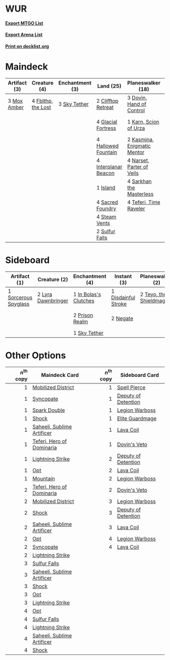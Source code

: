 # WUR

#### [Export MTGO List](../collection/WUR/WUR.txt)
#### [Export Arena List](../collection/WUR/WUR_arena.txt)
#### [Print on decklist.org](http://decklist.org/?deckmain=3%09Board%20the%20Weatherlight%0A2%09Clifftop%20Retreat%0A3%09Dovin,%20Hand%20of%20Control%0A4%09Fblthp,%20the%20Lost%0A4%09Glacial%20Fortress%0A4%09Hallowed%20Fountain%0A4%09Interplanar%20Beacon%0A1%09Island%0A1%09Jaya's%20Immolating%20Inferno%0A1%09Karn,%20Scion%20of%20Urza%0A2%09Kasmina,%20Enigmatic%20Mentor%0A3%09Mox%20Amber%0A4%09Narset,%20Parter%20of%20Veils%0A4%09Sacred%20Foundry%0A4%09Sarkhan%20the%20Masterless%0A3%09Sky%20Tether%0A4%09Steam%20Vents%0A2%09Sulfur%20Falls%0A4%09Teferi,%20Time%20Raveler%0A3%09Urza's%20Ruinous%20Blast&deckside=2%09Deafening%20Clarion%0A1%09Disdainful%20Stroke%0A1%09In%20Bolas's%20Clutches%0A2%09Lyra%20Dawnbringer%0A2%09Negate%0A2%09Prison%20Realm%0A1%09Sky%20Tether%0A1%09Sorcerous%20Spyglass%0A2%09Teyo,%20the%20Shieldmage%0A1%09Urza's%20Ruinous%20Blast)
# Maindeck

|                                     Artifact (3)                                     |                                        Creature (4)                                         |                                    Enchantment (3)                                    |                                           Land (25)                                           |                                          Planeswalker (18)                                           |                                             Sorcery (7)                                              |
|--------------------------------------------------------------------------------------|---------------------------------------------------------------------------------------------|---------------------------------------------------------------------------------------|-----------------------------------------------------------------------------------------------|------------------------------------------------------------------------------------------------------|------------------------------------------------------------------------------------------------------|
|3 [Mox Amber](http://gatherer.wizards.com/Pages/Card/Details.aspx?multiverseid=443112)|4 [Fblthp, the Lost](http://gatherer.wizards.com/Pages/Card/Details.aspx?multiverseid=460977)|3 [Sky Tether](http://gatherer.wizards.com/Pages/Card/Details.aspx?multiverseid=457165)|2 [Clifftop Retreat](http://gatherer.wizards.com/Pages/Card/Details.aspx?multiverseid=443127)  |3 [Dovin, Hand of Control](http://gatherer.wizards.com/Pages/Card/Details.aspx?multiverseid=461156)   |3 [Board the Weatherlight](http://gatherer.wizards.com/Pages/Card/Details.aspx?multiverseid=442896)   |
|                                                                                      |                                                                                             |                                                                                       |4 [Glacial Fortress](http://gatherer.wizards.com/Pages/Card/Details.aspx?multiverseid=190562)  |1 [Karn, Scion of Urza](http://gatherer.wizards.com/Pages/Card/Details.aspx?multiverseid=442889)      |1 [Jaya's Immolating Inferno](http://gatherer.wizards.com/Pages/Card/Details.aspx?multiverseid=443021)|
|                                                                                      |                                                                                             |                                                                                       |4 [Hallowed Fountain](http://gatherer.wizards.com/Pages/Card/Details.aspx?multiverseid=97071)  |2 [Kasmina, Enigmatic Mentor](http://gatherer.wizards.com/Pages/Card/Details.aspx?multiverseid=460983)|3 [Urza's Ruinous Blast](http://gatherer.wizards.com/Pages/Card/Details.aspx?multiverseid=442927)     |
|                                                                                      |                                                                                             |                                                                                       |4 [Interplanar Beacon](http://gatherer.wizards.com/Pages/Card/Details.aspx?multiverseid=461174)|4 [Narset, Parter of Veils](http://gatherer.wizards.com/Pages/Card/Details.aspx?multiverseid=460988)  |                                                                                                      |
|                                                                                      |                                                                                             |                                                                                       |1 [Island](http://gatherer.wizards.com/Pages/Card/Details.aspx?multiverseid=439857)            |4 [Sarkhan the Masterless](http://gatherer.wizards.com/Pages/Card/Details.aspx?multiverseid=461070)   |                                                                                                      |
|                                                                                      |                                                                                             |                                                                                       |4 [Sacred Foundry](http://gatherer.wizards.com/Pages/Card/Details.aspx?multiverseid=405106)    |4 [Teferi, Time Raveler](http://gatherer.wizards.com/Pages/Card/Details.aspx?multiverseid=461148)     |                                                                                                      |
|                                                                                      |                                                                                             |                                                                                       |4 [Steam Vents](http://gatherer.wizards.com/Pages/Card/Details.aspx?multiverseid=405109)       |                                                                                                      |                                                                                                      |
|                                                                                      |                                                                                             |                                                                                       |2 [Sulfur Falls](http://gatherer.wizards.com/Pages/Card/Details.aspx?multiverseid=443135)      |                                                                                                      |                                                                                                      |


# Sideboard

|                                         Artifact (1)                                          |                                        Creature (2)                                         |                                        Enchantment (4)                                         |                                         Instant (3)                                          |                                        Planeswalker (2)                                         |                                           Sorcery (3)                                           |
|-----------------------------------------------------------------------------------------------|---------------------------------------------------------------------------------------------|------------------------------------------------------------------------------------------------|----------------------------------------------------------------------------------------------|-------------------------------------------------------------------------------------------------|-------------------------------------------------------------------------------------------------|
|1 [Sorcerous Spyglass](http://gatherer.wizards.com/Pages/Card/Details.aspx?multiverseid=435407)|2 [Lyra Dawnbringer](http://gatherer.wizards.com/Pages/Card/Details.aspx?multiverseid=442914)|1 [In Bolas's Clutches](http://gatherer.wizards.com/Pages/Card/Details.aspx?multiverseid=442942)|1 [Disdainful Stroke](http://gatherer.wizards.com/Pages/Card/Details.aspx?multiverseid=420705)|2 [Teyo, the Shieldmage](http://gatherer.wizards.com/Pages/Card/Details.aspx?multiverseid=460959)|2 [Deafening Clarion](http://gatherer.wizards.com/Pages/Card/Details.aspx?multiverseid=452915)   |
|                                                                                               |                                                                                             |2 [Prison Realm](http://gatherer.wizards.com/Pages/Card/Details.aspx?multiverseid=460953)       |2 [Negate](http://gatherer.wizards.com/Pages/Card/Details.aspx?multiverseid=423707)           |                                                                                                 |1 [Urza's Ruinous Blast](http://gatherer.wizards.com/Pages/Card/Details.aspx?multiverseid=442927)|
|                                                                                               |                                                                                             |1 [Sky Tether](http://gatherer.wizards.com/Pages/Card/Details.aspx?multiverseid=457165)         |                                                                                              |                                                                                                 |                                                                                                 |


# Other Options

|*n*<sup>th</sup> copy|                                            Maindeck Card                                            |*n*<sup>th</sup> copy|                                        Sideboard Card                                        |
|--------------------:|-----------------------------------------------------------------------------------------------------|--------------------:|----------------------------------------------------------------------------------------------|
|                    1|[Mobilized District](http://gatherer.wizards.com/Pages/Card/Details.aspx?multiverseid=461176)        |                    1|[Spell Pierce](http://gatherer.wizards.com/Pages/Card/Details.aspx?multiverseid=425876)       |
|                    1|[Syncopate](http://gatherer.wizards.com/Pages/Card/Details.aspx?multiverseid=442955)                 |                    1|[Deputy of Detention](http://gatherer.wizards.com/Pages/Card/Details.aspx?multiverseid=457309)|
|                    1|[Spark Double](http://gatherer.wizards.com/Pages/Card/Details.aspx?multiverseid=460995)              |                    1|[Legion Warboss](http://gatherer.wizards.com/Pages/Card/Details.aspx?multiverseid=452859)     |
|                    1|[Shock](http://gatherer.wizards.com/Pages/Card/Details.aspx?multiverseid=129732)                     |                    1|[Elite Guardmage](http://gatherer.wizards.com/Pages/Card/Details.aspx?multiverseid=461122)    |
|                    1|[Saheeli, Sublime Artificer](http://gatherer.wizards.com/Pages/Card/Details.aspx?multiverseid=461161)|                    1|[Lava Coil](http://gatherer.wizards.com/Pages/Card/Details.aspx?multiverseid=452858)          |
|                    1|[Teferi, Hero of Dominaria](http://gatherer.wizards.com/Pages/Card/Details.aspx?multiverseid=443095) |                    1|[Dovin's Veto](http://gatherer.wizards.com/Pages/Card/Details.aspx?multiverseid=461120)       |
|                    1|[Lightning Strike](http://gatherer.wizards.com/Pages/Card/Details.aspx?multiverseid=383299)          |                    2|[Deputy of Detention](http://gatherer.wizards.com/Pages/Card/Details.aspx?multiverseid=457309)|
|                    1|[Opt](http://gatherer.wizards.com/Pages/Card/Details.aspx?multiverseid=442948)                       |                    2|[Lava Coil](http://gatherer.wizards.com/Pages/Card/Details.aspx?multiverseid=452858)          |
|                    1|[Mountain](http://gatherer.wizards.com/Pages/Card/Details.aspx?multiverseid=439859)                  |                    2|[Legion Warboss](http://gatherer.wizards.com/Pages/Card/Details.aspx?multiverseid=452859)     |
|                    2|[Teferi, Hero of Dominaria](http://gatherer.wizards.com/Pages/Card/Details.aspx?multiverseid=443095) |                    2|[Dovin's Veto](http://gatherer.wizards.com/Pages/Card/Details.aspx?multiverseid=461120)       |
|                    2|[Mobilized District](http://gatherer.wizards.com/Pages/Card/Details.aspx?multiverseid=461176)        |                    3|[Legion Warboss](http://gatherer.wizards.com/Pages/Card/Details.aspx?multiverseid=452859)     |
|                    2|[Shock](http://gatherer.wizards.com/Pages/Card/Details.aspx?multiverseid=129732)                     |                    3|[Deputy of Detention](http://gatherer.wizards.com/Pages/Card/Details.aspx?multiverseid=457309)|
|                    2|[Saheeli, Sublime Artificer](http://gatherer.wizards.com/Pages/Card/Details.aspx?multiverseid=461161)|                    3|[Lava Coil](http://gatherer.wizards.com/Pages/Card/Details.aspx?multiverseid=452858)          |
|                    2|[Opt](http://gatherer.wizards.com/Pages/Card/Details.aspx?multiverseid=442948)                       |                    4|[Legion Warboss](http://gatherer.wizards.com/Pages/Card/Details.aspx?multiverseid=452859)     |
|                    2|[Syncopate](http://gatherer.wizards.com/Pages/Card/Details.aspx?multiverseid=442955)                 |                    4|[Lava Coil](http://gatherer.wizards.com/Pages/Card/Details.aspx?multiverseid=452858)          |
|                    2|[Lightning Strike](http://gatherer.wizards.com/Pages/Card/Details.aspx?multiverseid=383299)          |                     |                                                                                              |
|                    3|[Sulfur Falls](http://gatherer.wizards.com/Pages/Card/Details.aspx?multiverseid=443135)              |                     |                                                                                              |
|                    3|[Saheeli, Sublime Artificer](http://gatherer.wizards.com/Pages/Card/Details.aspx?multiverseid=461161)|                     |                                                                                              |
|                    3|[Shock](http://gatherer.wizards.com/Pages/Card/Details.aspx?multiverseid=129732)                     |                     |                                                                                              |
|                    3|[Opt](http://gatherer.wizards.com/Pages/Card/Details.aspx?multiverseid=442948)                       |                     |                                                                                              |
|                    3|[Lightning Strike](http://gatherer.wizards.com/Pages/Card/Details.aspx?multiverseid=383299)          |                     |                                                                                              |
|                    4|[Opt](http://gatherer.wizards.com/Pages/Card/Details.aspx?multiverseid=442948)                       |                     |                                                                                              |
|                    4|[Sulfur Falls](http://gatherer.wizards.com/Pages/Card/Details.aspx?multiverseid=443135)              |                     |                                                                                              |
|                    4|[Lightning Strike](http://gatherer.wizards.com/Pages/Card/Details.aspx?multiverseid=383299)          |                     |                                                                                              |
|                    4|[Saheeli, Sublime Artificer](http://gatherer.wizards.com/Pages/Card/Details.aspx?multiverseid=461161)|                     |                                                                                              |
|                    4|[Shock](http://gatherer.wizards.com/Pages/Card/Details.aspx?multiverseid=129732)                     |                     |                                                                                              |

